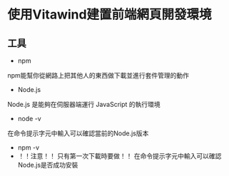 # 使用Vitawind建置前端網頁開發環境

## 工具

+ npm

npm能幫你從網路上把其他人的東西做下載並進行套件管理的動作

+ Node.js

Node.js 是能夠在伺服器端運行 JavaScript 的執行環境

+ node -v

在命令提示字元中輸入可以確認當前的Node.js版本

+ npm -v
 + ！！注意！！ 只有第一次下載時要做！！
在命令提示字元中輸入可以確認Node.js是否成功安裝